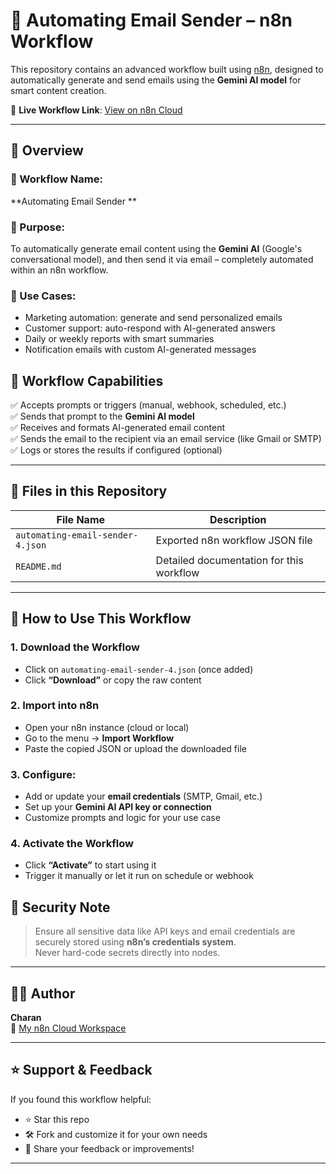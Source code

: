 # 📩 Automating Email Sender – n8n Workflow

This repository contains an advanced workflow built using [n8n](https://n8n.io), designed to automatically generate and send emails using the **Gemini AI model** for smart content creation.

🔗 **Live Workflow Link**: [View on n8n Cloud](https://charan-pro.app.n8n.cloud/workflow/kVm6qpQfuHCXxWXd)   

---

## 🧠 Overview

### 📌 Workflow Name:
**Automating Email Sender **

### 🤖 Purpose:
To automatically generate email content using the **Gemini AI** (Google's conversational model), and then send it via email – completely automated within an n8n workflow.

### 💼 Use Cases:
- Marketing automation: generate and send personalized emails
- Customer support: auto-respond with AI-generated answers
- Daily or weekly reports with smart summaries
- Notification emails with custom AI-generated messages

## 🔧 Workflow Capabilities

✅ Accepts prompts or triggers (manual, webhook, scheduled, etc.)  
✅ Sends that prompt to the **Gemini AI model**  
✅ Receives and formats AI-generated email content  
✅ Sends the email to the recipient via an email service (like Gmail or SMTP)  
✅ Logs or stores the results if configured (optional)

---

## 📁 Files in this Repository

| File Name                       | Description                               |
|--------------------------------|--------------------------------------------|
| `automating-email-sender-4.json` | Exported n8n workflow JSON file           
| `README.md`                    | Detailed documentation for this workflow   |

---

## 🚀 How to Use This Workflow

### 1. Download the Workflow
- Click on `automating-email-sender-4.json` (once added)
- Click **“Download”** or copy the raw content

### 2. Import into n8n
- Open your n8n instance (cloud or local)
- Go to the menu → **Import Workflow**
- Paste the copied JSON or upload the downloaded file

### 3. Configure:
- Add or update your **email credentials** (SMTP, Gmail, etc.)
- Set up your **Gemini AI API key or connection**
- Customize prompts and logic for your use case

### 4. Activate the Workflow
- Click **“Activate”** to start using it
- Trigger it manually or let it run on schedule or webhook


## 🔐 Security Note

> Ensure all sensitive data like API keys and email credentials are securely stored using **n8n’s credentials system**.  
> Never hard-code secrets directly into nodes.

---

## 🧑‍💻 Author

**Charan**  
🔗 [My n8n Cloud Workspace](https://charan-pro.app.n8n.cloud)

---

## ⭐ Support & Feedback

If you found this workflow helpful:
- ⭐ Star this repo
- 🛠️ Fork and customize it for your own needs
- 📨 Share your feedback or improvements!

---


